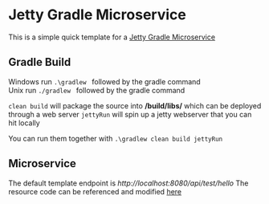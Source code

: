 Jetty Gradle Microservice
=====

This is a simple quick template for a <a href="https://github.com/benkauffman/java-gradle-jetty-webservice">Jetty Gradle Microservice</a>

Gradle Build
-----
Windows run `.\gradlew ` followed by the gradle command <br>
Unix run `./gradlew ` followed by the gradle command

`clean build` will package the source into <b>/build/libs/</b> which can be deployed through a web server
`jettyRun` will spin up a jetty webserver that you can hit locally 

You can run them together with `.\gradlew clean build jettyRun`

Microservice
------------
The default template endpoint is <i>http://localhost:8080/api/test/hello</i>
The resource code can be referenced and modified <a href="https://github.com/benkauffman/java-gradle-jetty-webservice/blob/master/src/main/java/com/krashidbuilt/jetty/resource/TemplateResource.java">here</a>
